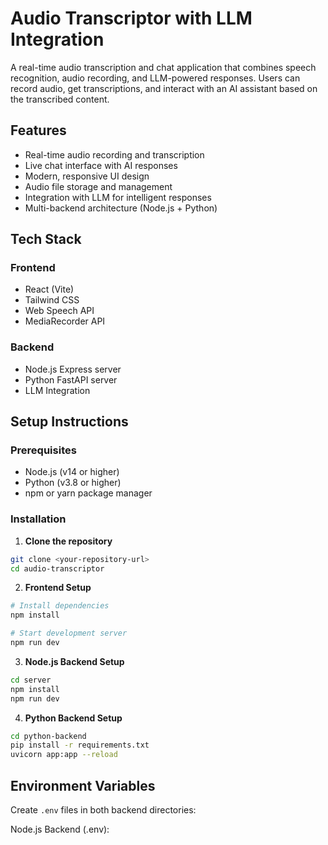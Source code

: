# Audio Transcriptor with LLM Integration

A real-time audio transcription and chat application that combines speech recognition, audio recording, and LLM-powered responses. Users can record audio, get transcriptions, and interact with an AI assistant based on the transcribed content.

## Features

- Real-time audio recording and transcription
- Live chat interface with AI responses
- Modern, responsive UI design
- Audio file storage and management
- Integration with LLM for intelligent responses
- Multi-backend architecture (Node.js + Python)

## Tech Stack

### Frontend
- React (Vite)
- Tailwind CSS
- Web Speech API
- MediaRecorder API

### Backend
- Node.js Express server
- Python FastAPI server
- LLM Integration

## Setup Instructions

### Prerequisites
- Node.js (v14 or higher)
- Python (v3.8 or higher)
- npm or yarn package manager

### Installation

1. **Clone the repository**
```bash
git clone <your-repository-url>
cd audio-transcriptor
```

2. **Frontend Setup**
```bash
# Install dependencies
npm install

# Start development server
npm run dev
```

3. **Node.js Backend Setup**
```bash
cd server
npm install
npm run dev
```

4. **Python Backend Setup**
```bash
cd python-backend
pip install -r requirements.txt
uvicorn app:app --reload
```

## Environment Variables

Create `.env` files in both backend directories:

Node.js Backend (.env):